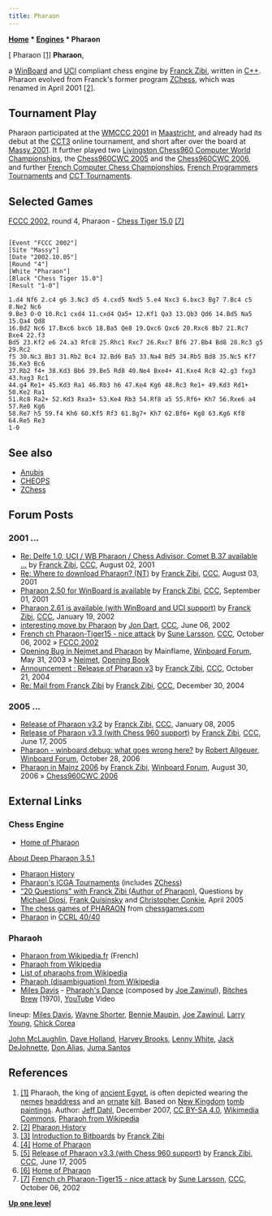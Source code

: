 ```yaml
---
title: Pharaon
---
```

**[Home](Home "Home") \* [Engines](Engines "Engines") \* Pharaon**



[ Pharaon <a id="cite-note-1" href="#cite-ref-1">[1]</a>
**Pharaon**,  

a [WinBoard](WinBoard "WinBoard") and [UCI](UCI "UCI") compliant chess engine by [Franck Zibi](Franck_Zibi "Franck Zibi"), written in [C++](Cpp "Cpp"). Pharaon evolved from Franck's former program [ZChess](ZChess "ZChess"), which was renamed in April 2001 <a id="cite-note-2" href="#cite-ref-2">[2]</a>. 



## Tournament Play


Pharaon participated at the [WMCCC 2001](WMCCC_2001 "WMCCC 2001") in [Maastricht](https://en.wikipedia.org/wiki/Maastricht), and already had its debut at the [CCT3](CCT3 "CCT3") online tournament, and short after over the board at [Massy 2001](Massy_2001 "Massy 2001"). It further played two [Livingston Chess960 Computer World Championships](Livingston_Chess960_Computer_World_Championship "Livingston Chess960 Computer World Championship"), the [Chess960CWC 2005](Chess960CWC_2005 "Chess960CWC 2005") and the [Chess960CWC 2006](Chess960CWC_2006 "Chess960CWC 2006"), and further [French Computer Chess Championships](French_Computer_Chess_Championship "French Computer Chess Championship"), [French Programmers Tournaments](French_Programmers_Tournament "French Programmers Tournament") and [CCT Tournaments](CCT_Tournaments "CCT Tournaments").



## Selected Games


[FCCC 2002](FCCC_2002 "FCCC 2002"), round 4, Pharaon - [Chess Tiger 15.0](Chess_Tiger "Chess Tiger") <a id="cite-note-7" href="#cite-ref-7">[7]</a>




```

[Event "FCCC 2002"]
[Site "Massy"]
[Date "2002.10.05"]
[Round "4"]
[White "Pharaon"]
[Black "Chess Tiger 15.0"]
[Result "1-0"]

1.d4 Nf6 2.c4 g6 3.Nc3 d5 4.cxd5 Nxd5 5.e4 Nxc3 6.bxc3 Bg7 7.Bc4 c5 8.Ne2 Nc6 
9.Be3 O-O 10.Rc1 cxd4 11.cxd4 Qa5+ 12.Kf1 Qa3 13.Qb3 Qd6 14.Bd5 Na5 15.Qa4 Qd8 
16.Bd2 Nc6 17.Bxc6 bxc6 18.Ba5 Qe8 19.Qxc6 Qxc6 20.Rxc6 Bb7 21.Rc7 Bxe4 22.f3 
Bd5 23.Kf2 e6 24.a3 Rfc8 25.Rhc1 Rxc7 26.Rxc7 Bf6 27.Bb4 Bd8 28.Rc3 g5 29.Rc2 
f5 30.Nc3 Bb3 31.Rb2 Bc4 32.Bd6 Ba5 33.Na4 Bd5 34.Rb5 Bd8 35.Nc5 Kf7 36.Ke3 Bc6 
37.Rb2 f4+ 38.Kd3 Bb6 39.Be5 Rd8 40.Ne4 Bxe4+ 41.Kxe4 Rc8 42.g3 fxg3 43.hxg3 Rc1
44.g4 Re1+ 45.Kd3 Ra1 46.Rb3 h6 47.Ke4 Kg6 48.Rc3 Re1+ 49.Kd3 Rd1+ 50.Ke2 Ra1 
51.Rc8 Ra2+ 52.Kd3 Rxa3+ 53.Ke4 Rb3 54.Rf8 a5 55.Rf6+ Kh7 56.Rxe6 a4 57.Re8 Kg6 
58.Re7 h5 59.f4 Kh6 60.Kf5 Rf3 61.Bg7+ Kh7 62.Bf6+ Kg8 63.Kg6 Kf8 64.Re5 Re3 
1-0

```

## See also


* [Anubis](Anubis "Anubis")
* [CHEOPS](CHEOPS "CHEOPS")
* [ZChess](ZChess "ZChess")


## Forum Posts


### 2001 ...


* [Re: Delfe 1.0, UCI / WB Pharaon / Chess Adivisor, Comet B.37 available ...](https://www.stmintz.com/ccc/index.php?id=182249) by [Franck Zibi](Franck_Zibi "Franck Zibi"), [CCC](CCC "CCC"), August 02, 2001
* [Re: Where to download Pharaon? (NT)](https://www.stmintz.com/ccc/index.php?id=182342) by [Franck Zibi](Franck_Zibi "Franck Zibi"), [CCC](CCC "CCC"), August 03, 2001
* [Pharaon 2.50 for WinBoard is available](https://www.stmintz.com/ccc/index.php?id=186734) by [Franck Zibi](Franck_Zibi "Franck Zibi"), [CCC](CCC "CCC"), September 01, 2001
* [Pharaon 2.61 is available (with WinBoard and UCI support)](https://www.stmintz.com/ccc/index.php?id=208406) by [Franck Zibi](Franck_Zibi "Franck Zibi"), [CCC](CCC "CCC"), January 19, 2002
* [interesting move by Pharaon](https://www.stmintz.com/ccc/index.php?id=234374) by [Jon Dart](Jon_Dart "Jon Dart"), [CCC](CCC "CCC"), June 06, 2002
* [French ch Pharaon-Tiger15 - nice attack](https://www.stmintz.com/ccc/index.php?id=256580) by [Sune Larsson](index.php?title=Sune_Larsson&action=edit&redlink=1 "Sune Larsson (page does not exist)"), [CCC](CCC "CCC"), October 06, 2002 » [FCCC 2002](FCCC_2002 "FCCC 2002")
* [Opening Bug in Nejmet and Pharaon](http://www.open-aurec.com/wbforum/viewtopic.php?f=18&t=42820) by Mainflame, [Winboard Forum](Computer_Chess_Forums "Computer Chess Forums"), May 31, 2003 » [Nejmet](Nejmet "Nejmet"), [Opening Book](Opening_Book "Opening Book")
* [Announcement : Release of Pharaon v3](https://www.stmintz.com/ccc/index.php?id=392705) by [Franck Zibi](Franck_Zibi "Franck Zibi"), [CCC](CCC "CCC"), October 21, 2004
* [Re: Mail from Franck Zibi](https://www.stmintz.com/ccc/index.php?id=403314) by [Franck Zibi](Franck_Zibi "Franck Zibi"), [CCC](CCC "CCC"), December 30, 2004


### 2005 ...


* [Release of Pharaon v3.2](https://www.stmintz.com/ccc/index.php?id=404644) by [Franck Zibi](Franck_Zibi "Franck Zibi"), [CCC](CCC "CCC"), January 08, 2005
* [Release of Pharaon v3.3 (with Chess 960 support)](https://www.stmintz.com/ccc/index.php?id=431772) by [Franck Zibi](Franck_Zibi "Franck Zibi"), [CCC](CCC "CCC"), June 17, 2005
* [Pharaon - winboard.debug: what goes wrong here?](http://www.open-aurec.com/wbforum/viewtopic.php?f=2&t=5802) by [Robert Allgeuer](index.php?title=Robert_Allgeuer&action=edit&redlink=1 "Robert Allgeuer (page does not exist)"), [Winboard Forum](Computer_Chess_Forums "Computer Chess Forums"), October 28, 2006
* [Pharaon in Mainz 2006](http://www.open-aurec.com/wbforum/viewtopic.php?f=2&t=5501) by [Franck Zibi](Franck_Zibi "Franck Zibi"), [Winboard Forum](Computer_Chess_Forums "Computer Chess Forums"), August 30, 2006 » [Chess960CWC 2006](Chess960CWC_2006 "Chess960CWC 2006")


## External Links


### Chess Engine


* [Home of Pharaon](http://www.fzibi.com/pharaon.htm)


 [About Deep Pharaon 3.5.1](http://www.fzibi.com/pharaon/about.htm)
* [Pharaon History](http://www.fzibi.com/pharaon/history.htm)
* [Pharaon's ICGA Tournaments](https://www.game-ai-forum.org/icga-tournaments/program.php?id=124) (includes [ZChess](ZChess "ZChess"))
* [“20 Questions” with Franck Zibi (Author of Pharaon)](http://www.fzibi.com/pharaon/exactachess.htm), Questions by [Michael Diosi](index.php?title=Michael_Diosi&action=edit&redlink=1 "Michael Diosi (page does not exist)"), [Frank Quisinsky](Frank_Quisinsky "Frank Quisinsky") and [Christopher Conkie](index.php?title=Christopher_Conkie&action=edit&redlink=1 "Christopher Conkie (page does not exist)"), April 2005
* [The chess games of PHARAON](http://www.chessgames.com/perl/chessplayer?pid=54049) from [chessgames.com](http://www.chessgames.com/index.html)
* [Pharaon](http://www.computerchess.org.uk/ccrl/4040/cgi/compare_engines.cgi?family=Pharaon&print=Rating+list&print=Results+table&print=LOS+table&print=Ponder+hit+table&print=Eval+difference+table&print=Comopp+gamenum+table&print=Overlap+table&print=Score+with+common+opponents) in [CCRL 40/40](CCRL "CCRL")


### Pharaoh


* [Pharaon from Wikipedia.fr](http://fr.wikipedia.org/wiki/Pharaon) (French)
* [Pharaoh from Wikipedia](https://en.wikipedia.org/wiki/Pharaoh)
* [List of pharaohs from Wikipedia](https://en.wikipedia.org/wiki/List_of_pharaohs)
* [Pharaoh (disambiguation) from Wikipedia](https://en.wikipedia.org/wiki/Pharaoh_%28disambiguation%29)
* [Miles Davis](Category:Miles_Davis "Category:Miles Davis") - [Pharaoh's Dance](https://en.wikipedia.org/wiki/Bitches_Brew#Track_listing) (composed by [Joe Zawinul](Category:Joe_Zawinul "Category:Joe Zawinul")), [Bitches Brew](https://en.wikipedia.org/wiki/Bitches_Brew) (1970), [YouTube](https://en.wikipedia.org/wiki/YouTube) Video


 lineup: [Miles Davis](Category:Miles_Davis "Category:Miles Davis"), [Wayne Shorter](Category:Wayne_Shorter "Category:Wayne Shorter"), [Bennie Maupin](Category:Bennie_Maupin "Category:Bennie Maupin"), [Joe Zawinul](Category:Joe_Zawinul "Category:Joe Zawinul"), [Larry Young](https://en.wikipedia.org/wiki/Larry_Young_(musician)), [Chick Corea](Category:Chick_Corea "Category:Chick Corea")  

 [John McLaughlin](Category:John_McLaughlin "Category:John McLaughlin"), [Dave Holland](Category:Dave_Holland "Category:Dave Holland"), [Harvey Brooks](https://en.wikipedia.org/wiki/Harvey_Brooks_(bassist)), [Lenny White](Category:Lenny_White "Category:Lenny White"), [Jack DeJohnette](Category:Jack_DeJohnette "Category:Jack DeJohnette"), [Don Alias](https://en.wikipedia.org/wiki/Don_Alias), [Juma Santos](https://en.wikipedia.org/wiki/Juma_Santos)
 
## References


1. <a id="cite-ref-1" href="#cite-note-1">[1]</a> Pharaoh, the king of [ancient Egypt](https://en.wikipedia.org/wiki/Ancient_Egypt), is often depicted wearing the [nemes](https://en.wikipedia.org/wiki/Nemes) [headdress](http://en.wiktionary.org/wiki/headdress) and an [ornate](http://en.wiktionary.org/wiki/ornate) [kilt](https://en.wikipedia.org/wiki/Kilt). Based on [New Kingdom](https://en.wikipedia.org/wiki/New_Kingdom_of_Egypt) [tomb paintings](https://en.wikipedia.org/wiki/Art_of_ancient_Egypt#Painting). Author: [Jeff Dahl](https://en.wikipedia.org/wiki/User:Jeff_Dahl?rdfrom=commons:User:Jeff_Dahl), December 2007, [CC BY-SA 4.0](https://creativecommons.org/licenses/by-sa/4.0/), [Wikimedia Commons](https://en.wikipedia.org/wiki/Wikimedia_Commons), [Pharaoh from Wikipedia](https://en.wikipedia.org/wiki/Pharaoh)
2. <a id="cite-ref-2" href="#cite-note-2">[2]</a> [Pharaon History](http://www.fzibi.com/pharaon/history.htm)
3. <a id="cite-ref-3" href="#cite-note-3">[3]</a> [Introduction to Bitboards](http://www.fzibi.com/cchess/bitboards.htm) by [Franck Zibi](Franck_Zibi "Franck Zibi")
4. <a id="cite-ref-4" href="#cite-note-4">[4]</a> [Home of Pharaon](http://www.fzibi.com/pharaon.htm)
5. <a id="cite-ref-5" href="#cite-note-5">[5]</a> [Release of Pharaon v3.3 (with Chess 960 support)](https://www.stmintz.com/ccc/index.php?id=431772) by [Franck Zibi](Franck_Zibi "Franck Zibi"), [CCC](CCC "CCC"), June 17, 2005
6. <a id="cite-ref-6" href="#cite-note-6">[6]</a> [Home of Pharaon](http://www.fzibi.com/pharaon.htm)
7. <a id="cite-ref-7" href="#cite-note-7">[7]</a> [French ch Pharaon-Tiger15 - nice attack](https://www.stmintz.com/ccc/index.php?id=256580) by [Sune Larsson](index.php?title=Sune_Larsson&action=edit&redlink=1 "Sune Larsson (page does not exist)"), [CCC](CCC "CCC"), October 06, 2002

**[Up one level](Engines "Engines")**







 
